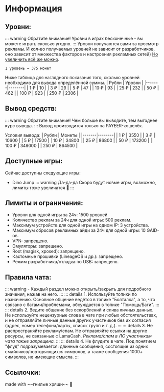 # Информация


## Уровни:
::: warning Обратите внимание!
Уровни в играх бесконечные - вы можете играть сколько угодно.
:::
Уровни получаются вами за просмотр рекламы. И кол-во получаемых уровней не зависит от разработчиков, оно зависит от множества факторов и настроения рекламных сетей) [Но увеличить всё же можно](/advice#увеличение-заработка).

`1 уровень = 375 монет`

Ниже таблица для наглядного показания того, сколько уровней необходимо для вывода определённой суммы.
| Рубли | Уровни |
|-------|--------|
| 1 ₽   | 10     |
| 3 ₽   | 29     |
| 5 ₽   | 47     |
| 10 ₽  | 93     |
| 25 ₽  | 232    |
| 50 ₽  | 462    |
| 100 ₽ | 923    |
| 250 ₽ | 2306   |


## Вывод средств:
::: warning Обратите внимание!
Чем больше вы выводите, тем выгоднее курс вывода.
:::
Вывод производится только на PAYEER-кошелёк.

Условия вывода:
| Рубли | Монеты |
|-------|--------|
| 1 ₽   | 3550   |
| 3 ₽   | 10600  |
| 5 ₽   | 17500  |
| 10 ₽  | 34800  |
| 25 ₽  | 86800  |
| 50 ₽  | 173200 |
| 100 ₽ | 346000 |
| 250 ₽ | 864500 |


## Доступные игры:
Сейчас доступны следующие игры:
- Dino Jump
::: warning Да-да-да
Скоро будут новые игры, возможно, лимиты тоже увеличатся 🙏
:::
## Лимиты и ограничения:
- Уровни для одной игры за 24ч: 1500 уровней.
- Количество реклам за 24ч для одной игры: 500 реклам.
- Максимум устройств для одной игры на одном IP: 3 устройства.
- Максимум сбросов рекламных айди за 24ч для одной игры: 10 GAID-ов.
- VPN: запрещено.
- Эмуляторы: запрещено.
- Root (magisk, xposed): запрещено.
- Кастомные прошивки (LineageOS и др.): запрещено.
- Режим разработчика/отладка по USB: запрещено.

## Правила чата:
::: warning -
Каждый раздел можно открыть/закрыть для подробного значения, нажав на него.
:::
::: details 1. Используйте топики по назначению.
Основное общение ведётся в топике "Болталка", а то, что связано с багами/проблемами, обсуждается в топике "Помощь/Баги".
:::
::: details 2. Ведите общение без оскорблений и слива личных данных.
Не используйте нецензурные слова в чате при любых обстоятельствах, и не отправляйте личные данные других участников без их согласия (адрес, номер телефона/карты, список групп и т. д.).
:::
::: details 3. Не распространяйте рекламу/спам.
Не отправляйте ссылки на другие ресурсы, не связанные с LamaCash.
_Реклама/спам в ЛС участникам чата также запрещена._
:::
::: details 4. Не флудите в чате.
Под понятием "флуд" подразумевается: длинные сообщения, состоящие из одних смайликов/повторяющихся символов, а также сообщения 1000+ символов, не имеющие смысла.
:::
## Ссылочки:
<CustomLinkComponent href="https://t.me/lamacashapp" title="Telegram-канал" />
<CustomLinkComponent href="https://t.me/+PDaUJGuYH2UyYmFi" title="Сообщество" />
<CustomLinkComponent href="https://t.me/lamasupportbot" title="Поддержка" />
<CustomLinkComponent href="https://t.me/lamaappbot/app?startapp=ref_111540" title="Mini-APP в Telegram" />
made with ~~гнилые хрящи~~ 💙
